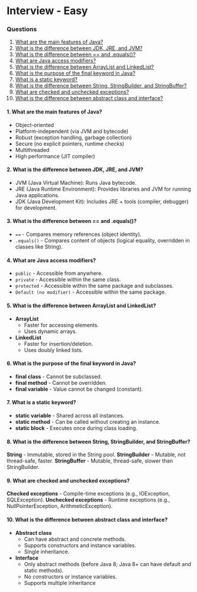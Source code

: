 
# Interview - Easy
### Questions
1. [What are the main features of Java?](#1-what-are-the-main-features-of-java)
2. [What is the difference between JDK, JRE, and JVM?](#2-what-is-the-difference-between-jdk-jre-and-jvm)
3. [What is the difference between == and .equals()?](#3-what-is-the-difference-between--and-equals)
4. [What are Java access modifiers?](#4-what-are-java-access-modifiers)
5. [What is the difference between ArrayList and LinkedList?](#5-what-is-the-difference-between-arraylist-and-linkedlist)
6. [What is the purpose of the final keyword in Java?](#6-what-is-the-purpose-of-the-final-keyword-in-java)
7. [What is a static keyword?](#7-what-is-a-static-keyword)
8. [What is the difference between String, StringBuilder, and StringBuffer?](#8-what-is-the-difference-between-string-stringbuilder-and-stringbuffer)
9. [What are checked and unchecked exceptions?](#9-what-are-checked-and-unchecked-exceptions)
10. [What is the difference between abstract class and interface?](#10-what-is-the-difference-between-abstract-class-and-interface)

#### 1. What are the main features of Java?
- Object-oriented
- Platform-independent (via JVM and bytecode)
- Robust (exception handling, garbage collection)
- Secure (no explicit pointers, runtime checks)
- Multithreaded
- High performance (JIT compiler)

#### 2. What is the difference between JDK, JRE, and JVM?
- JVM (Java Virtual Machine): Runs Java bytecode.
- JRE (Java Runtime Environment): Provides libraries and JVM for running Java applications.
- JDK (Java Development Kit): Includes JRE + tools (compiler, debugger) for development.

#### 3. What is the difference between == and .equals()?
- `==` - Compares memory references (object identity).
- `.equals()` - Compares content of objects (logical equality, overridden in classes like String).

#### 4. What are Java access modifiers?
- `public` - Accessible from anywhere.
- `private` - Accessible within the same class.
- `protected` - Accessible within the same package and subclasses.
- `Default (no modifier)` - Accessible within the same package.

#### 5. What is the difference between ArrayList and LinkedList?
- **ArrayList**
    - Faster for accessing elements.
    - Uses dynamic arrays.
- **LinkedList**
    - Faster for insertion/deletion.
    - Uses doubly linked lists.

#### 6. What is the purpose of the final keyword in Java?
- **final class** - Cannot be subclassed.
- **final method** - Cannot be overridden.
- **final variable** - Value cannot be changed (constant).

#### 7. What is a static keyword?
- **static variable** - Shared across all instances.
- **static method** - Can be called without creating an instance.
- **static block** - Executes once during class loading.

#### 8. What is the difference between String, StringBuilder, and StringBuffer?
**String** - Immutable, stored in the String pool.
**StringBuilder** - Mutable, not thread-safe, faster.
**StringBuffer** - Mutable, thread-safe, slower than StringBuilder.

#### 9. What are checked and unchecked exceptions?
**Checked exceptions** - Compile-time exceptions (e.g., IOException, SQLException).
**Unchecked exceptions** - Runtime exceptions (e.g., NullPointerException, ArithmeticException).

#### 10. What is the difference between abstract class and interface?
- **Abstract class**
    - Can have abstract and concrete methods.
    - Supports constructors and instance variables.
    - Single inheritance.
- **Interface**
    - Only abstract methods (before Java 8; Java 8+ can have default and static methods).
    - No constructors or instance variables.
    - Supports multiple inheritance